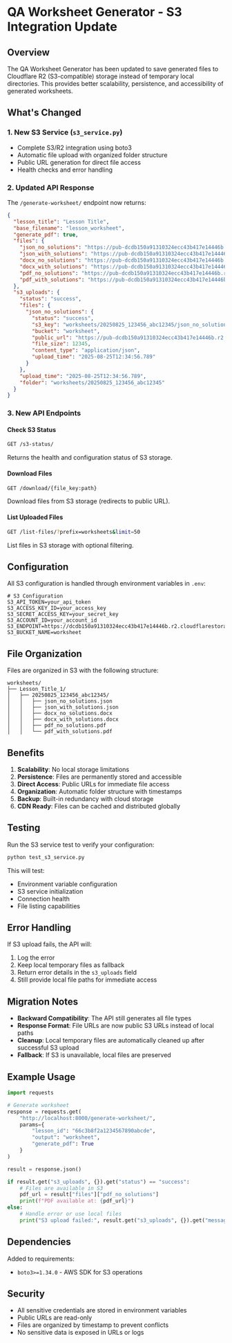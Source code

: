 # QA Worksheet Generator - S3 Integration Update

## Overview

The QA Worksheet Generator has been updated to save generated files to Cloudflare R2 (S3-compatible) storage instead of temporary local directories. This provides better scalability, persistence, and accessibility of generated worksheets.

## What's Changed

### 1. New S3 Service (`s3_service.py`)
- Complete S3/R2 integration using boto3
- Automatic file upload with organized folder structure
- Public URL generation for direct file access
- Health checks and error handling

### 2. Updated API Response
The `/generate-worksheet/` endpoint now returns:
```json
{
  "lesson_title": "Lesson Title",
  "base_filename": "lesson_worksheet",
  "generate_pdf": true,
  "files": {
    "json_no_solutions": "https://pub-dcdb150a91310324ecc43b417e14446b.r2.dev/worksheets/20250825_123456_abc12345/json_no_solutions.json",
    "json_with_solutions": "https://pub-dcdb150a91310324ecc43b417e14446b.r2.dev/worksheets/20250825_123456_abc12345/json_with_solutions.json",
    "docx_no_solutions": "https://pub-dcdb150a91310324ecc43b417e14446b.r2.dev/worksheets/20250825_123456_abc12345/docx_no_solutions.docx",
    "docx_with_solutions": "https://pub-dcdb150a91310324ecc43b417e14446b.r2.dev/worksheets/20250825_123456_abc12345/docx_with_solutions.docx",
    "pdf_no_solutions": "https://pub-dcdb150a91310324ecc43b417e14446b.r2.dev/worksheets/20250825_123456_abc12345/pdf_no_solutions.pdf",
    "pdf_with_solutions": "https://pub-dcdb150a91310324ecc43b417e14446b.r2.dev/worksheets/20250825_123456_abc12345/pdf_with_solutions.pdf"
  },
  "s3_uploads": {
    "status": "success",
    "files": {
      "json_no_solutions": {
        "status": "success",
        "s3_key": "worksheets/20250825_123456_abc12345/json_no_solutions.json",
        "bucket": "worksheet",
        "public_url": "https://pub-dcdb150a91310324ecc43b417e14446b.r2.dev/worksheets/20250825_123456_abc12345/json_no_solutions.json",
        "file_size": 12345,
        "content_type": "application/json",
        "upload_time": "2025-08-25T12:34:56.789"
      }
    },
    "upload_time": "2025-08-25T12:34:56.789",
    "folder": "worksheets/20250825_123456_abc12345"
  }
}
```

### 3. New API Endpoints

#### Check S3 Status
```bash
GET /s3-status/
```
Returns the health and configuration status of S3 storage.

#### Download Files
```bash
GET /download/{file_key:path}
```
Download files from S3 storage (redirects to public URL).

#### List Uploaded Files
```bash
GET /list-files/?prefix=worksheets&limit=50
```
List files in S3 storage with optional filtering.

## Configuration

All S3 configuration is handled through environment variables in `.env`:

```env
# S3 Configuration
S3_API_TOKEN=your_api_token
S3_ACCESS_KEY_ID=your_access_key
S3_SECRET_ACCESS_KEY=your_secret_key
S3_ACCOUNT_ID=your_account_id
S3_ENDPOINT=https://dcdb150a91310324ecc43b417e14446b.r2.cloudflarestorage.com
S3_BUCKET_NAME=worksheet
```

## File Organization

Files are organized in S3 with the following structure:
```
worksheets/
├── Lesson_Title_1/
│   ├── 20250825_123456_abc12345/
│   │   ├── json_no_solutions.json
│   │   ├── json_with_solutions.json
│   │   ├── docx_no_solutions.docx
│   │   ├── docx_with_solutions.docx
│   │   ├── pdf_no_solutions.pdf
│   │   └── pdf_with_solutions.pdf
```

## Benefits

1. **Scalability**: No local storage limitations
2. **Persistence**: Files are permanently stored and accessible
3. **Direct Access**: Public URLs for immediate file access
4. **Organization**: Automatic folder structure with timestamps
5. **Backup**: Built-in redundancy with cloud storage
6. **CDN Ready**: Files can be cached and distributed globally

## Testing

Run the S3 service test to verify your configuration:

```bash
python test_s3_service.py
```

This will test:
- Environment variable configuration
- S3 service initialization
- Connection health
- File listing capabilities

## Error Handling

If S3 upload fails, the API will:
1. Log the error
2. Keep local temporary files as fallback
3. Return error details in the `s3_uploads` field
4. Still provide local file paths for immediate access

## Migration Notes

- **Backward Compatibility**: The API still generates all file types
- **Response Format**: File URLs are now public S3 URLs instead of local paths
- **Cleanup**: Local temporary files are automatically cleaned up after successful S3 upload
- **Fallback**: If S3 is unavailable, local files are preserved

## Example Usage

```python
import requests

# Generate worksheet
response = requests.get(
    "http://localhost:8000/generate-worksheet/",
    params={
        "lesson_id": "66c3b8f2a1234567890abcde",
        "output": "worksheet",
        "generate_pdf": True
    }
)

result = response.json()

if result.get("s3_uploads", {}).get("status") == "success":
    # Files are available in S3
    pdf_url = result["files"]["pdf_no_solutions"]
    print(f"PDF available at: {pdf_url}")
else:
    # Handle error or use local files
    print("S3 upload failed:", result.get("s3_uploads", {}).get("message"))
```

## Dependencies

Added to requirements:
- `boto3>=1.34.0` - AWS SDK for S3 operations

## Security

- All sensitive credentials are stored in environment variables
- Public URLs are read-only
- Files are organized by timestamp to prevent conflicts
- No sensitive data is exposed in URLs or logs
